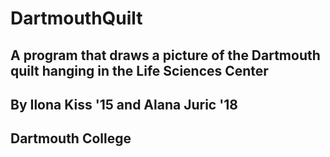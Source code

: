 # DartmouthQuilt

## A program that draws a picture of the Dartmouth quilt hanging in the Life Sciences Center
## By Ilona Kiss '15 and Alana Juric '18
## Dartmouth College
